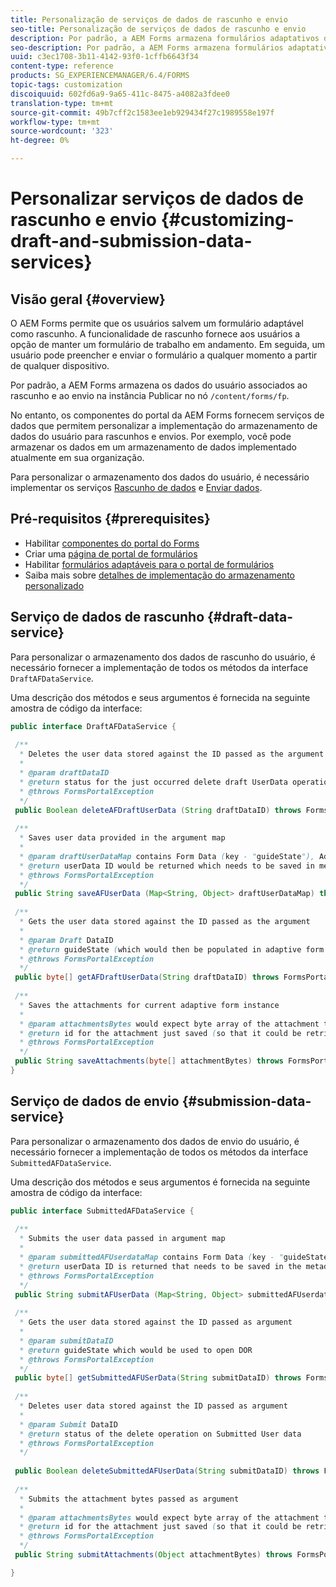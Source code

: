 ```yaml
---
title: Personalização de serviços de dados de rascunho e envio
seo-title: Personalização de serviços de dados de rascunho e envio
description: Por padrão, a AEM Forms armazena formulários adaptativos de rascunho e enviados em um nó padrão na instância Publicar. No entanto, você pode configurar os serviços de dados de rascunho e envio da AEM Forms para personalizar o armazenamento de formulários adaptativos de rascunho e enviados.
seo-description: Por padrão, a AEM Forms armazena formulários adaptativos de rascunho e enviados em um nó padrão na instância Publicar. No entanto, você pode configurar os serviços de dados de rascunho e envio da AEM Forms para personalizar o armazenamento de formulários adaptativos de rascunho e enviados.
uuid: c3ec1708-3b11-4142-93f0-1cffb6643f34
content-type: reference
products: SG_EXPERIENCEMANAGER/6.4/FORMS
topic-tags: customization
discoiquuid: 602fd6a9-9a65-411c-8475-a4082a3fdee0
translation-type: tm+mt
source-git-commit: 49b7cff2c1583ee1eb929434f27c1989558e197f
workflow-type: tm+mt
source-wordcount: '323'
ht-degree: 0%

---
```



# Personalizar serviços de dados de rascunho e envio {#customizing-draft-and-submission-data-services}

## Visão geral {#overview}

O AEM Forms permite que os usuários salvem um formulário adaptável como rascunho. A funcionalidade de rascunho fornece aos usuários a opção de manter um formulário de trabalho em andamento. Em seguida, um usuário pode preencher e enviar o formulário a qualquer momento a partir de qualquer dispositivo.

Por padrão, a AEM Forms armazena os dados do usuário associados ao rascunho e ao envio na instância Publicar no nó `/content/forms/fp`.

No entanto, os componentes do portal da AEM Forms fornecem serviços de dados que permitem personalizar a implementação do armazenamento de dados do usuário para rascunhos e envios. Por exemplo, você pode armazenar os dados em um armazenamento de dados implementado atualmente em sua organização.

Para personalizar o armazenamento dos dados do usuário, é necessário implementar os serviços [Rascunho de dados](/help/forms/using/custom-draft-submission-data-services.md#p-draft-data-service-p) e [Enviar dados](/help/forms/using/custom-draft-submission-data-services.md#p-submission-data-service-p).

## Pré-requisitos {#prerequisites}

* Habilitar [componentes do portal do Forms](/help/forms/using/enabling-forms-portal-components.md)
* Criar uma [página de portal de formulários](/help/forms/using/creating-form-portal-page.md)
* Habilitar [formulários adaptáveis para o portal de formulários](/help/forms/using/draft-submission-component.md)
* Saiba mais sobre [detalhes de implementação do armazenamento personalizado](/help/forms/using/draft-submission-component.md#customizing-the-storage)

## Serviço de dados de rascunho {#draft-data-service}

Para personalizar o armazenamento dos dados de rascunho do usuário, é necessário fornecer a implementação de todos os métodos da interface `DraftAFDataService`.

Uma descrição dos métodos e seus argumentos é fornecida na seguinte amostra de código da interface:

```java
public interface DraftAFDataService {
 
 /**
  * Deletes the user data stored against the ID passed as the argument
  * 
  * @param draftDataID
  * @return status for the just occurred delete draft UserData operation 
  * @throws FormsPortalException
  */
 public Boolean deleteAFDraftUserData (String draftDataID) throws FormsPortalException;
 
 /**
  * Saves user data provided in the argument map
  * 
  * @param draftUserDataMap contains Form Data (key - "guideState"), Adaptive Form Name (Key - "guideName"), and Draft DataID (Key - "userDataID") in case of update
  * @return userData ID would be returned which needs to be saved in metadata node 
  * @throws FormsPortalException
  */
 public String saveAFUserData (Map<String, Object> draftUserDataMap) throws FormsPortalException;
 
 /**
  * Gets the user data stored against the ID passed as the argument
  * 
  * @param Draft DataID
  * @return guideState (which would then be populated in adaptive form to reload the draft) which is stored against draftDataID
  * @throws FormsPortalException
  */
 public byte[] getAFDraftUserData(String draftDataID) throws FormsPortalException;
 
 /**
  * Saves the attachments for current adaptive form instance 
  * 
  * @param attachmentsBytes would expect byte array of the attachment to be saved
  * @return id for the attachment just saved (so that it could be retrieved later)
  * @throws FormsPortalException
  */
 public String saveAttachments(byte[] attachmentBytes) throws FormsPortalException;
}
```

## Serviço de dados de envio {#submission-data-service}

Para personalizar o armazenamento dos dados de envio do usuário, é necessário fornecer a implementação de todos os métodos da interface `SubmittedAFDataService`.

Uma descrição dos métodos e seus argumentos é fornecida na seguinte amostra de código da interface:

```java
public interface SubmittedAFDataService {
 
 /**
  * Submits the user data passed in argument map
  * 
  * @param submittedAFUserdataMap contains Form Data (key - "guideState"), Adaptive Form Name (Key - "guideName"), and Draft DataID (Key - "userDataID")
  * @return userData ID is returned that needs to be saved in the metadata node
  * @throws FormsPortalException
  */
 public String submitAFUserData (Map<String, Object> submittedAFUserdataMap) throws FormsPortalException;
 
 /**
  * Gets the user data stored against the ID passed as argument
  * 
  * @param submitDataID
  * @return guideState which would be used to open DOR
  * @throws FormsPortalException
  */
 public byte[] getSubmittedAFUSerData(String submitDataID) throws FormsPortalException;
 
 /**
  * Deletes user data stored against the ID passed as argument
  * 
  * @param Submit DataID
  * @return status of the delete operation on Submitted User data
  * @throws FormsPortalException
  */
 
 public Boolean deleteSubmittedAFUserData(String submitDataID) throws FormsPortalException;
 
 /**
  * Submits the attachment bytes passed as argument
  * 
  * @param attachmentsBytes would expect byte array of the attachment to be saved
  * @return id for the attachment just saved (so that it could be retrieved later) 
  * @throws FormsPortalException
  */
 public String submitAttachments(Object attachmentBytes) throws FormsPortalException;

}
```

